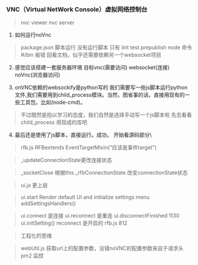 ### VNC（Virtual NetWork Console）虚拟网络控制台
> nvc viewer
> nvc server


1. 如何运行noVnc
> package.json 脚本运行 没有运行脚本 只有 lint test prepublish 
> node 命令 #/bin 报错
> 回看文档，似乎还需要依赖另一个websocket项目


2. 感觉应该搭建一套服务器环境 目标vnc(需要访问) websocket(连接) noVnc(浏览器访问)

3. onVNC依赖的websockify是python写的  我们需要写一些js脚本运行python文件,我们需要用到child_process模块。当然，图省事的话，直接用现有的一些工具包，比如(node-cmd)。
> 不过既然是抱以学习的态度，我们自然是选择手动写一个js脚本啦
> 先去看看child_process
> 用现成的库吧

>

4. 最后还是使用了js脚本，直接运行。成功， 开始看源码部分\

> rfb.js  RFBextends EventTargetMixin("应该是事件target")

> _updateConnectionState更改连接状态

> _socketClose 根据this._rfbConnectionState 改变connectionState状态


> ui.js 更上层

> ui.start Render default UI and initialize settings menu
> addSettingsHandlers() 

> ui.connect 是连接
> ui.reconnect 是重连
> ui.disconnectFinished 1130
> ui.initSetting() reconnect 是开启的 
> rfb.js 812





> 工程化的思维

> webUtil.js  获取url上的配置参数，没错noVNC的配置参数来自于请求头
> pm2 监控